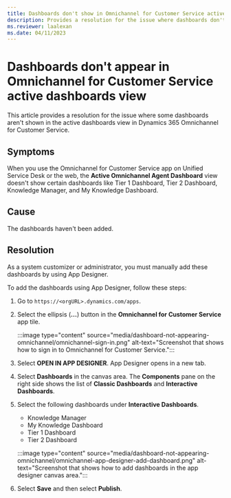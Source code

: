 ```yaml
---
title: Dashboards don't show in Omnichannel for Customer Service active dashboards view
description: Provides a resolution for the issue where dashboards don't appear in Dynamics 365 Omnichannel for Customer Service.
ms.reviewer: laalexan
ms.date: 04/11/2023
---
```

# Dashboards don't appear in Omnichannel for Customer Service active dashboards view

This article provides a resolution for the issue where some dashboards aren't shown in the active dashboards view in Dynamics 365 Omnichannel for Customer Service.

## Symptoms

When you use the Omnichannel for Customer Service app on Unified Service Desk or the web, the **Active Omnichannel Agent Dashboard** view doesn't show certain dashboards like Tier 1 Dashboard, Tier 2 Dashboard, Knowledge Manager, and My Knowledge Dashboard.

## Cause

The dashboards haven't been added.

## Resolution

As a system customizer or administrator, you must manually add these dashboards by using App Designer.

To add the dashboards using App Designer, follow these steps:

1. Go to `https://<orgURL>.dynamics.com/apps`.
2. Select the ellipsis (**...**) button in the **Omnichannel for Customer Service** app tile.

    :::image type="content" source="media/dashboard-not-appearing-omnichannel/omnichannel-sign-in.png" alt-text="Screenshot that shows how to sign in to Omnichannel for Customer Service.":::

3. Select **OPEN IN APP DESIGNER**. App Designer opens in a new tab.
4. Select **Dashboards** in the canvas area. The **Components** pane on the right side shows the list of **Classic Dashboards** and **Interactive Dashboards**.
5. Select the following dashboards under **Interactive Dashboards**.
    - Knowledge Manager
    - My Knowledge Dashboard
    - Tier 1 Dashboard
    - Tier 2 Dashboard

    :::image type="content" source="media/dashboard-not-appearing-omnichannel/omnichannel-app-designer-add-dashboard.png" alt-text="Screenshot that shows how to add dashboards in the app designer canvas area.":::

6. Select **Save** and then select **Publish**.
